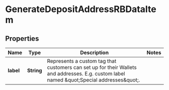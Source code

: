 

# GenerateDepositAddressRBDataItem


## Properties

Name | Type | Description | Notes
------------ | ------------- | ------------- | -------------
**label** | **String** | Represents a custom tag that customers can set up for their Wallets and addresses. E.g. custom label named \&quot;Special addresses\&quot;. | 



